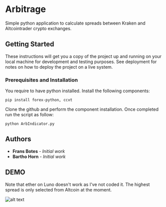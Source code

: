 # Arbitrage

Simple python application to calculate spreads between Kraken and Altcointrader crypto exchanges.

## Getting Started

These instructions will get you a copy of the project up and running on your local machine for development and testing purposes. See deployment for notes on how to deploy the project on a live system.

### Prerequisites and Installation

You require to have python installed. Install the following components:

```
pip install forex-python, ccxt
```

Clone the github and perform the component installation.
Once completed run the script as follow:
```
python ArbIndicator.py
```

## Authors

* **Frans Botes** - *Initial work* 
* **Bartho Horn** - *Initial work* 


## DEMO

Note that ether on Luno doesn't work as I've not coded it. The highest spread is only selected from Altcoin at the moment.

![alt text](https://i.imgur.com/lBZDy05.png)
